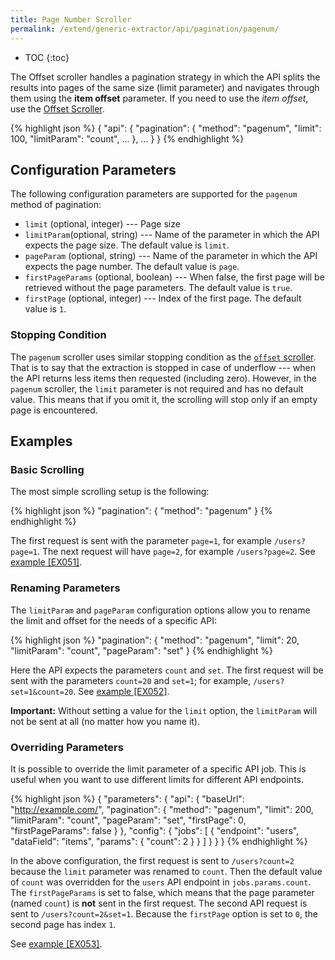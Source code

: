 ```yaml
---
title: Page Number Scroller
permalink: /extend/generic-extractor/api/pagination/pagenum/
---
```


* TOC
{:toc}

The Offset scroller handles a pagination strategy in which the API splits the results into pages
of the same size (limit parameter) and navigates through them using the **item offset** parameter. 
If you need to use the *item offset*, use the [Offset Scroller](/extend/generic-extractor/api/pagination/offset/).

{% highlight json %}
{
    "api": {
        "pagination": {
            "method": "pagenum",
            "limit": 100,
            "limitParam": "count",
            ...
        },
        ...
    }
}
{% endhighlight %}

## Configuration Parameters
The following configuration parameters are supported for the `pagenum` method of pagination:

- `limit` (optional, integer) --- Page size
- `limitParam`(optional, string) --- Name of the parameter in which the API expects the page size. The default value is `limit`.
- `pageParam` (optional, string) --- Name of the parameter in which the API expects the page number. The default value is `page`.
- `firstPageParams` (optional, boolean) --- When false, the first page will be retrieved without the page parameters. The default value is `true`.
- `firstPage` (optional, integer) --- Index of the first page. The default value is `1`.

### Stopping Condition
The `pagenum` scroller uses similar stopping condition as the [`offset` scroller](/extend/generic-extractor/api/pagination/offset/#stopping-condition). 
That is to say that the extraction is stopped in case of underflow --- when the API returns less items then requested 
(including zero). However, in the `pagenum` scroller, the `limit` parameter is not required and has no 
default value. This means that if you omit it, the scrolling will stop only if an empty page is encountered.

## Examples

### Basic Scrolling
The most simple scrolling setup is the following:

{% highlight json %}
"pagination": {
    "method": "pagenum"
}
{% endhighlight %}

The first request is sent with the parameter `page=1`, for example `/users?page=1`.
The next request will have `page=2`, for example `/users?page=2`.
See [example [EX051]](https://github.com/keboola/generic-extractor/tree/master/doc/examples/051-pagination-pagenum-basic).

### Renaming Parameters
The `limitParam` and `pageParam` configuration options allow you to rename the limit and 
offset for the needs of a specific API:

{% highlight json %}
"pagination": {
    "method": "pagenum",
    "limit": 20,
    "limitParam": "count",
    "pageParam": "set"
}
{% endhighlight %}

Here the API expects the parameters `count` and `set`. The first request will be sent with the parameters `count=20` 
and `set=1`; for example, `/users?set=1&count=20`. See [example [EX052]](https://github.com/keboola/generic-extractor/tree/master/doc/examples/052-pagination-pagenum-rename).

**Important:** Without setting a value for the `limit` option, the `limitParam` will not be sent at all 
(no matter how you name it).

### Overriding Parameters
It is possible to override the limit parameter of a specific API job. 
This is useful when you want to use different limits for different API endpoints.

{% highlight json %}
{
    "parameters": {
        "api": {
            "baseUrl": "http://example.com/",
            "pagination": {
                "method": "pagenum",
                "limit": 200,
                "limitParam": "count",
                "pageParam": "set",
                "firstPage": 0,
                "firstPageParams": false
            }
        },
        "config": {
            "jobs": [
                {
                    "endpoint": "users",
                    "dataField": "items",
                    "params": {
                        "count": 2
                    }
                }
            ]
        }
    }
}
{% endhighlight %}

In the above configuration, the first request is sent to `/users?count=2` because the 
`limit` parameter was renamed to `count`. Then the default value of `count` was overridden for the 
`users` API endpoint in `jobs.params.count`. The `firstPageParams` is set to false, which means that
the page parameter (named `count`) is **not** sent in the first request. The second API 
request is sent to `/users?count=2&set=1`. Because the `firstPage` option is set to `0`, the 
second page has index `1`.

See [example [EX053]](https://github.com/keboola/generic-extractor/tree/master/doc/examples/053-pagination-pagenum-override).
